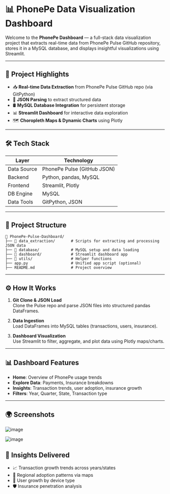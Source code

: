 # 📊 PhonePe Data Visualization Dashboard

Welcome to the **PhonePe Dashboard** — a full-stack data visualization project that extracts real-time data from PhonePe Pulse GitHub repository, stores it in a MySQL database, and displays insightful visualizations using Streamlit.

---

## 🚀 Project Highlights

- 📥 **Real-time Data Extraction** from PhonePe Pulse GitHub repo (via GitPython)
- 🧾 **JSON Parsing** to extract structured data
- 🛢️ **MySQL Database Integration** for persistent storage
- 📊 **Streamlit Dashboard** for interactive data exploration
- 🗺️ **Choropleth Maps & Dynamic Charts** using Plotly

---

## 🛠️ Tech Stack

| Layer       | Technology         |
|-------------|--------------------|
| Data Source | PhonePe Pulse (GitHub JSON) |
| Backend     | Python, pandas, MySQL |
| Frontend    | Streamlit, Plotly  |
| DB Engine   | MySQL              |
| Data Tools  | GitPython, JSON    |

---

## 📂 Project Structure

```
📁 PhonePe-Pulse-Dashboard/
├── 📁 data_extraction/       # Scripts for extracting and processing JSON data
├── 📁 database/              # MySQL setup and data loading
├── 📁 dashboard/             # Streamlit dashboard app
├── 📁 utils/                 # Helper functions
├── app.py                   # Unified app script (optional)
├── README.md                # Project overview
```

---

## ⚙️ How It Works

1. **Git Clone & JSON Load**  
   Clone the Pulse repo and parse JSON files into structured pandas DataFrames.

2. **Data Ingestion**  
   Load DataFrames into MySQL tables (transactions, users, insurance).

3. **Dashboard Visualization**  
   Use Streamlit to filter, aggregate, and plot data using Plotly maps/charts.

---

## 📊 Dashboard Features

- **Home**: Overview of PhonePe usage trends
- **Explore Data**: Payments, Insurance breakdowns
- **Insights**: Transaction trends, user adoption, insurance growth
- **Filters**: Year, Quarter, State, Transaction type

---


## 🌍 Screenshots

![image](https://github.com/user-attachments/assets/954ec3e2-8cb9-4b75-a1ff-1156ce824929)

![image](https://github.com/user-attachments/assets/19292013-16ad-4553-9d04-c2c0908b7238)


## 🧠 Insights Delivered

- 📈 Transaction growth trends across years/states
- 📍 Regional adoption patterns via maps
- 📲 User growth by device type
- 🛡️ Insurance penetration analysis
